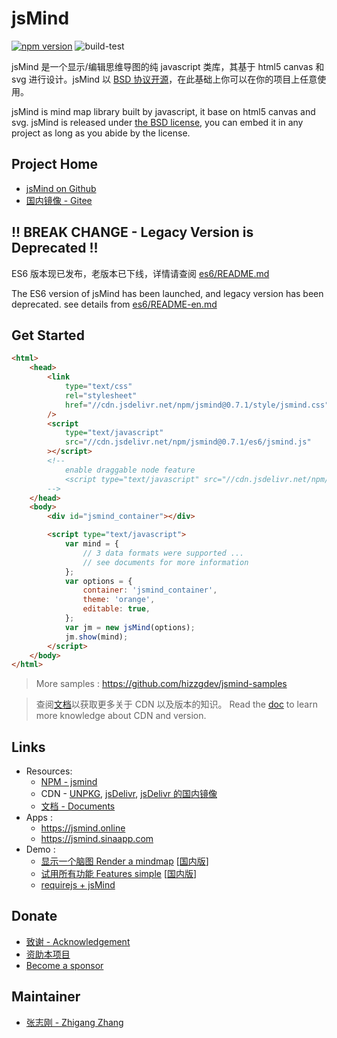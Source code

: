 # jsMind

[![npm version](https://badge.fury.io/js/jsmind.svg)](https://www.npmjs.com/package/jsmind)
![build-test](https://github.com/hizzgdev/jsmind/actions/workflows/node.js.yml/badge.svg)

jsMind 是一个显示/编辑思维导图的纯 javascript 类库，其基于 html5 canvas 和 svg 进行设计。jsMind 以 [BSD 协议开源](LICENSE)，在此基础上你可以在你的项目上任意使用。

jsMind is mind map library built by javascript, it base on html5 canvas and svg. jsMind is released under [the BSD license](LICENSE), you can embed it in any project as long as you abide by the license.

## Project Home

-   [jsMind on Github](https://github.com/hizzgdev/jsmind)
-   [国内镜像 - Gitee](https://gitee.com/hizzgdev/jsmind)

## !! BREAK CHANGE - Legacy Version is Deprecated !!

ES6 版本现已发布，老版本已下线，详情请查阅 [es6/README.md](es6/README.md)

The ES6 version of jsMind has been launched, and legacy version has been deprecated. see details from [es6/README-en.md](es6/README-en.md)

## Get Started

```html
<html>
    <head>
        <link
            type="text/css"
            rel="stylesheet"
            href="//cdn.jsdelivr.net/npm/jsmind@0.7.1/style/jsmind.css"
        />
        <script
            type="text/javascript"
            src="//cdn.jsdelivr.net/npm/jsmind@0.7.1/es6/jsmind.js"
        ></script>
        <!--
            enable draggable node feature
            <script type="text/javascript" src="//cdn.jsdelivr.net/npm/jsmind@0.7.1/es6/jsmind.draggable-node.js"></script>
        -->
    </head>
    <body>
        <div id="jsmind_container"></div>

        <script type="text/javascript">
            var mind = {
                // 3 data formats were supported ...
                // see documents for more information
            };
            var options = {
                container: 'jsmind_container',
                theme: 'orange',
                editable: true,
            };
            var jm = new jsMind(options);
            jm.show(mind);
        </script>
    </body>
</html>
```

> More samples : https://github.com/hizzgdev/jsmind-samples

> 查阅[文档](docs/zh/1.usage.md)以获取更多关于 CDN 以及版本的知识。 Read the [doc](docs/en/1.usage.md) to learn more knowledge about CDN and version.

## Links

-   Resources:
    -   [NPM - jsmind](https://www.npmjs.com/package/jsmind)
    -   CDN - [UNPKG](https://unpkg.com/browse/jsmind/), [jsDelivr](https://www.jsdelivr.com/package/npm/jsmind/), [jsDelivr 的国内镜像](https://jsd.onmicrosoft.cn/npm/jsmind/)
    -   [文档 - Documents](https://hizzgdev.github.io/jsmind/docs)
-   Apps :
    -   <https://jsmind.online>
    -   <https://jsmind.sinaapp.com>
-   Demo :
    -   [显示一个脑图 Render a mindmap](https://hizzgdev.github.io/jsmind/example/1_basic.html) [[国内版](https://hizzgdev.github.io/jsmind/example/1_basic_cn.html)]
    -   [试用所有功能 Features simple](https://hizzgdev.github.io/jsmind/example/2_features.html) [[国内版](https://hizzgdev.github.io/jsmind/example/2_features_cn.html)]
    -   [requirejs + jsMind](https://hizzgdev.github.io/jsmind/example/3_requirejs.html)

## Donate

-   [致谢 - Acknowledgement](https://hizzgdev.github.io/acknowledgement.html)
-   [资助本项目](https://hizzgdev.github.io/sponsor.html)
-   [Become a sponsor](https://github.com/sponsors/hizzgdev)

## Maintainer

-   [张志刚 - Zhigang Zhang](https://hizzgdev.github.io)
